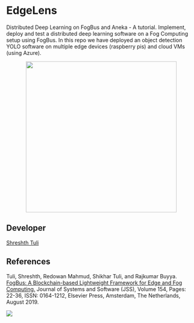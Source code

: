 # EdgeLens
Distributed Deep Learning on FogBus and Aneka - A tutorial. Implement, deploy and test a distributed deep learning software on a Fog Computing setup using FogBus. In this repo we have deployed an object detection YOLO software on multiple edge devices (raspberry pis) and cloud VMs (using Azure). 
<div align="center">
<img src="https://github.com/Cloudslab/FogBus-DDL/blob/master/Tutorial/End-user%20manual/images/Screenshot_20190524-210953.jpg" width="400" align="middle">
</div>

## Developer

[Shreshth Tuli](https://www.github.com/shreshthtuli)

## References
Tuli, Shreshth, Redowan Mahmud, Shikhar Tuli, and Rajkumar Buyya. [FogBus: A Blockchain-based Lightweight Framework for Edge and Fog Computing.](https://www.sciencedirect.com/science/article/pii/S0164121219300822) Journal of Systems and Software (JSS), Volume 154, Pages: 22-36, ISSN: 0164-1212, Elsevier Press, Amsterdam, The Netherlands, August 2019.

[![](http://www.cloudbus.org/logo/cloudbuslogo-v5a.png)](http://cloudbus.org/)
